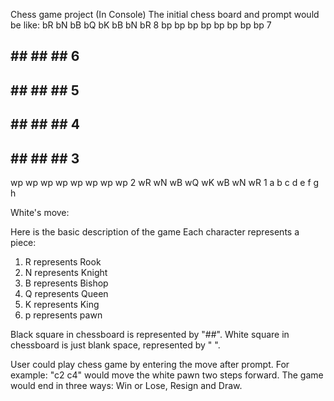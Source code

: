 Chess game project (In Console)
The initial chess board and prompt would be like:
bR bN bB bQ bK bB bN bR 8
bp bp bp bp bp bp bp bp 7
##    ##    ##    ##    6
   ##    ##    ##    ## 5
##    ##    ##    ##    4
   ##    ##    ##    ## 3
wp wp wp wp wp wp wp wp 2
wR wN wB wQ wK wB wN wR 1
 a  b  c  d  e  f  g  h 

White's move: 

Here is the basic description of the game
Each character represents a piece:
1. R represents Rook
2. N represents Knight
3. B represents Bishop
4. Q represents Queen
5. K represents King
6. p represents pawn

Black square in chessboard is represented by "##".
White square in chessboard is just blank space, represented by " ".

User could play chess game by entering the move after prompt. For example: "c2 c4" would move the white pawn two steps forward.
The game would end in three ways: Win or Lose, Resign and Draw.
